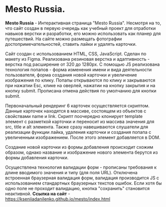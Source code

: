 # Mesto Russia.  
**Mesto Russia** - Интерактивная страница "Mesto Russia". Несмотря на то, что сайт создан в первую очередь как учебный проект для отработки навыков верстки и разработки, его можно использовать как планер для путешествий. На сайте можно размещать фотографии достопримечательностей, ставить лайки и удалять карточки. 

 Сайт создан с использованием HTML, CSS, JavaScript. Сделан по макету из Figma.  Реализована резиновая верстка и адаптивность - верстка под расширение от 320 до 1280px. С помощью JS реализована технология попапов - форма изменения имени и вида деятельности пользователя, форма создания новой карточки и увеличение изображения по клику. Попапы открываются по клику и закрываются при нажатии Esc, клике на оверлей, нажатии на кнопку закрытия и на кнопку submit. Прописана отмена действия по умолчанию для кнопки submit. 

Первоначальный рендеринг 6 карточек осуществляется скриптом. Данные карточек находятся в массиве, состоящем из объектов с свойствами name и link. Скрипт поочередно клонирует  template элемент с разметкой карточки и переносит из массива значения для src, title и alt элемента. Также сразу навешиваются слушатели для реализации функции лайка, удаления карточки и создания попапа с увеличенным изображением. После этого элемент добавляется в DOM. 

Создание новой карточки из формы добавления происходит схожим образом, однако название и изображение нового элемента берутся из формы добавления карточки. 

Осуществлена технология валидации форм - прописаны требования к длине вводимого значения и типу (для поля URL).  Отключена встроенная браузерная валидация форм, валидация производится JS с использованием стандартных браузерных текстов ошибок. Если хотя бы одно поле не проходит валидацию, кнопка "сохранить" становится неактивной.
**Ссылка на сайт** - https://kseniiadanilenko.github.io/mesto/index.html
